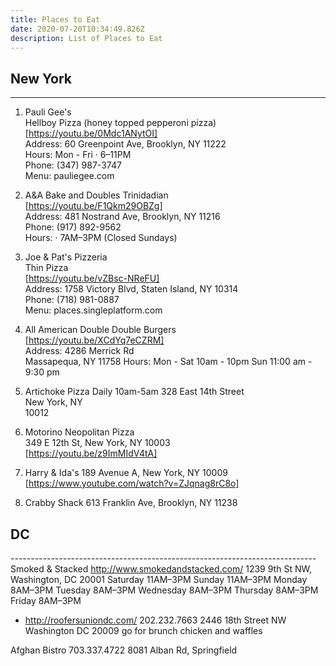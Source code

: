 ```yaml
---
title: Places to Eat
date: 2020-07-20T10:34:49.826Z
description: List of Places to Eat
---
```

## New York
----------------------------------------------------------------------------
1. Pauli Gee's  
Hellboy Pizza (honey topped pepperoni pizza)  
[https://youtu.be/0Mdc1ANytOI]  
 Address: 60 Greenpoint Ave, Brooklyn, NY 11222  
 Hours: Mon - Fri · 6–11PM  
 Phone: (347) 987-3747  
 Menu: pauliegee.com

2. A&A Bake and Doubles
Trinidadian  
[https://youtu.be/F1Qkm29OBZg]  
Address: 481 Nostrand Ave, Brooklyn, NY 11216  
Phone: (917) 892-9562  
Hours: · 7AM–3PM (Closed Sundays)  

2.  Joe & Pat's Pizzeria  
Thin Pizza  
[https://youtu.be/vZBsc-NReFU]  
Address: 1758 Victory Blvd, Staten Island, NY 10314  
Phone: (718) 981-0887  
Menu: places.singleplatform.com  

3. All American
Double Double Burgers  
[https://youtu.be/XCdYq7eCZRM]  
Address: 4286 Merrick Rd  
Massapequa, NY 11758
Hours: Mon - Sat 10am - 10pm
Sun	11:00 am - 9:30 pm

4.  Artichoke Pizza
Daily 10am-5am
328 East 14th Street  
New York, NY  
10012  

5. Motorino
Neopolitan Pizza  
349 E 12th St, New York, NY 10003  
[https://youtu.be/z9ImMIdV4tA]  

6. Harry & Ida's
 189 Avenue A, New York, NY 10009
[https://www.youtube.com/watch?v=ZJqnag8rC8o]

7. Crabby Shack
613 Franklin Ave, Brooklyn, NY 11238
## DC
---------------------------------------------------------------------------- Smoked & Stacked
http://www.smokedandstacked.com/
1239 9th St NW, Washington, DC 20001
Saturday 11AM–3PM
Sunday 11AM–3PM
Monday 8AM–3PM
Tuesday 8AM–3PM
Wednesday 8AM–3PM
Thursday 8AM–3PM
Friday 8AM–3PM

- http://roofersuniondc.com/
202.232.7663
2446 18th Street NW
Washington DC 20009
go for brunch chicken and waffles

Afghan Bistro
703.337.4722
8081 Alban Rd, Springfield
